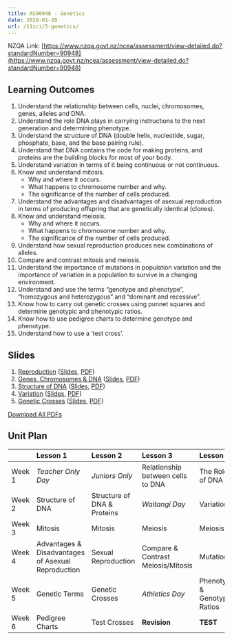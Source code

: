 ```yaml
---
title: AS90948 - Genetics
date: 2020-01-20
url: /11sci/5-genetics/
---
```


NZQA Link: [https://www.nzqa.govt.nz/ncea/assessment/view-detailed.do?standardNumber=90948](https://www.nzqa.govt.nz/ncea/assessment/view-detailed.do?standardNumber=90948)

## Learning Outcomes

1. Understand the relationship between cells, nuclei, chromosomes, genes, alleles and DNA.
2. Understand the role DNA plays in carrying instructions to the next generation and determining phenotype.
3. Understand the structure of DNA (double helix, nucleotide, sugar, phosphate, base, and the base pairing rule).
4. Understand that DNA contains the code for making proteins, and proteins are the building blocks for most of your body.
5. Understand variation in terms of it being continuous or not continuous.
6. Know and understand mitosis.
    - Why and where it occurs.
    - What happens to chromosome number and why.
    - The significance of the number of cells produced.
7. Understand the advantages and disadvantages of asexual reproduction in terms of producing offspring that are genetically identical (clones).
8. Know and understand meiosis.
    - Why and where it occurs.
    - What happens to chromosome number and why.
    - The significance of the number of cells produced.
9. Understand how sexual reproduction produces new combinations of alleles.
10. Compare and contrast mitosis and meiosis.
11. Understand the importance of mutations in population variation and the importance of variation in a population to survive in a changing environment.
12. Understand and use the terms “genotype and phenotype”, “homozygous and heterozygous” and “dominant and recessive”.
13. Know how to carry out genetic crosses using punnet squares and determine genotypic and phenotypic ratios.
14. Know how to use pedigree charts to determine genotype and phenotype.
15. Understand how to use a ‘test cross’.

## Slides

1. [Reproduction](1-reproduction/) ([Slides](slides/1-reproduction/), [PDF](pdfs/1-reproduction.pdf))
2. [Genes, Chromosomes & DNA](2-genes-chromosomes-dna/) ([Slides](slides/2-genes-chromosomes-dna/), [PDF](pdfs/2-genes-chromosomes-dna.pdf))
3. [Structure of DNA](3-structure-of-dna/) ([Slides](slides/3-structure-of-dna/), [PDF](pdfs/3-structure-of-dna.pdf))
4. [Variation](4-variation/) ([Slides](slides/4-variation/), [PDF](pdfs/4-variation.pdf))
5. [Genetic Crosses](5-genetic-crosses/) ([Slides](slides/5-genetic-crosses/), [PDF](pdfs/5-genetic-crosses.pdf))

[Download All PDFs](5-genetics.zip)

## Unit Plan

|         | Lesson 1                                            | Lesson 2                     | Lesson 3                            | Lesson 4                       |
|:--------|:----------------------------------------------------|:-----------------------------|:------------------------------------|:-------------------------------|
| Week 1  | _Teacher Only Day_                                  | _Juniors Only_               | Relationship between cells to DNA   | The Role of DNA                |
| Week 2  | Structure of DNA                                    | Structure of DNA & Proteins  | _Waitangi Day_                      | Variation                      |
| Week 3  | Mitosis                                             | Mitosis                      | Meiosis                             | Meiosis                        |
| Week 4  | Advantages & Disadvantages of Asexual Reproduction  | Sexual Reproduction          | Compare & Contrast Meiosis/Mitosis  | Mutations                      |
| Week 5  | Genetic Terms                                       | Genetic Crosses              | _Athletics Day_                     | Phenotypic & Genotypic Ratios  |
| Week 6  | Pedigree Charts                                     | Test Crosses                 | __Revision__                        | __TEST__                       |
